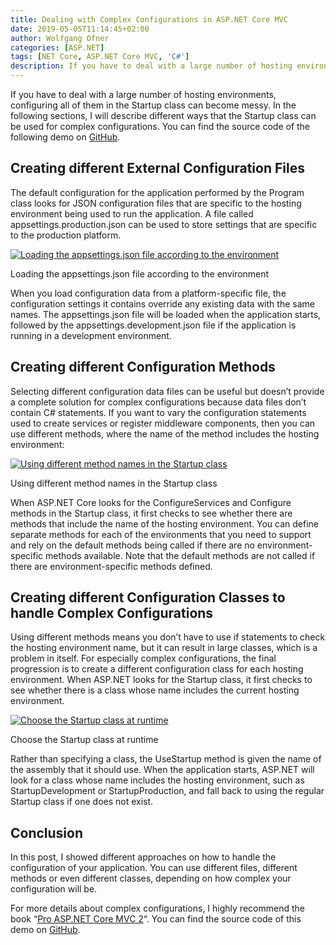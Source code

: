 ```yaml
---
title: Dealing with Complex Configurations in ASP.NET Core MVC
date: 2019-05-05T11:14:45+02:00
author: Wolfgang Ofner
categories: [ASP.NET]
tags: [NET Core, ASP.NET Core MVC, 'C#']
description: If you have to deal with a large number of hosting environments, doing all of these complex configurations in the Startup class can become messy.
---
```

If you have to deal with a large number of hosting environments, configuring all of them in the Startup class can become messy. In the following sections, I will describe different ways that the Startup class can be used for complex configurations. You can find the source code of the following demo on <a href="https://github.com/WolfgangOfner/MVC-Core-Complex-Configurations" target="_blank" rel="noopener noreferrer">GitHub</a>.

## Creating different External Configuration Files

The default configuration for the application performed by the Program class looks for JSON configuration files that are specific to the hosting environment being used to run the application. A file called appsettings.production.json can be used to store settings that are specific to the production platform.

<div class="col-12 col-sm-10 aligncenter">
  <a href="/assets/img/posts/2019/04/Loading-the-appsettings.json-file-according-to-the-environment.jpg"><img loading="lazy" src="/assets/img/posts/2019/04/Loading-the-appsettings.json-file-according-to-the-environment.jpg" alt="Loading the appsettings.json file according to the environment" /></a>
  
  <p>
    Loading the appsettings.json file according to the environment
  </p>
</div>

When you load configuration data from a platform-specific file, the configuration settings it contains override any existing data with the same names. The appsettings.json file will be loaded when the application starts, followed by the appsettings.development.json file if the application is running in a development environment.

## Creating different Configuration Methods

Selecting different configuration data files can be useful but doesn’t provide a complete solution for complex configurations because data files don’t contain C# statements. If you want to vary the configuration statements used to create services or register middleware components, then you can use different methods, where the name of the method includes the hosting environment:

<div class="col-12 col-sm-10 aligncenter">
  <a href="/assets/img/posts/2019/04/Using-different-method-names-in-the-Startup-class.jpg"><img loading="lazy"  title="Using different method names in the Startup class to handle complex configurations" src="/assets/img/posts/2019/04/Using-different-method-names-in-the-Startup-class.jpg" alt="Using different method names in the Startup class" /></a>
  
  <p>
    Using different method names in the Startup class
  </p>
</div>

When ASP.NET Core looks for the ConfigureServices and Configure methods in the Startup class, it first checks to see whether there are methods that include the name of the hosting environment. You can define separate methods for each of the environments that you need to support and rely on the default methods being called if there are no environment-specific methods available. Note that <span class="fontstyle0">the default methods are not called if there are environment-specific methods defined.</span>

## Creating different Configuration Classes to handle Complex Configurations

Using different methods means you don’t have to use if statements to check the hosting environment name, but it can result in large classes, which is a problem in itself. For especially complex configurations, the final progression is to create a different configuration class for each hosting environment. When ASP.NET looks for the Startup class, it first checks to see whether there is a class whose name includes the current hosting environment.

<div class="col-12 col-sm-10 aligncenter">
  <a href="/assets/img/posts/2019/04/Choose-the-Startup-class-at-runtime.jpg"><img loading="lazy"  title="Choose the Startup class at runtime to deal with your complex configurations" src="/assets/img/posts/2019/04/Choose-the-Startup-class-at-runtime.jpg" alt="Choose the Startup class at runtime" /></a>
  
  <p>
    Choose the Startup class at runtime
  </p>
</div>

Rather than specifying a class, the UseStartup method is given the name of the assembly that it should use. When the application starts, ASP.NET will look for a class whose name includes the hosting environment, such as StartupDevelopment or StartupProduction, and fall back to using the regular Startup class if one does not exist.

## Conclusion

In this post, I showed different approaches on how to handle the configuration of your application. You can use different files, different methods or even different classes, depending on how complex your configuration will be.

For more details about complex configurations, I highly recommend the book &#8220;<a href="https://www.amazon.com/Pro-ASP-NET-Core-MVC-2/dp/148423149X" target="_blank" rel="noopener noreferrer">Pro ASP.NET Core MVC 2</a>&#8220;. You can find the source code of this demo on <a href="https://github.com/WolfgangOfner/MVC-Core-Complex-Configurations" target="_blank" rel="noopener noreferrer">GitHub</a>.